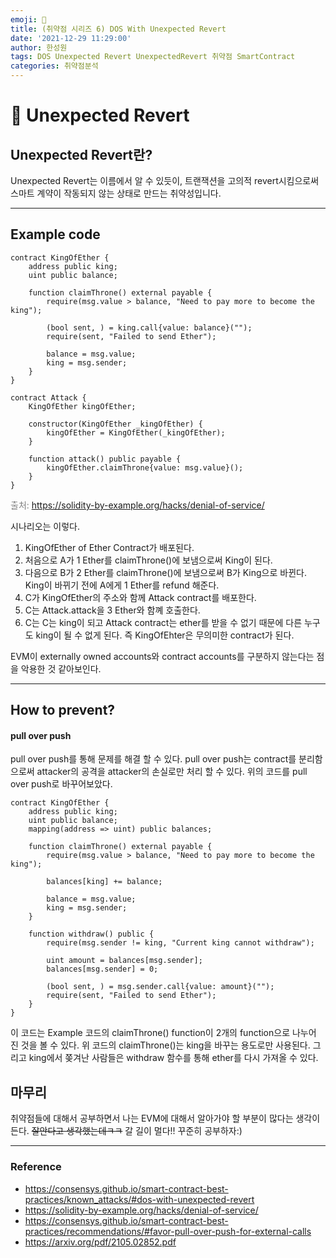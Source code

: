 ```yaml
---
emoji: 🧢
title: (취약점 시리즈 6) DOS With Unexpected Revert
date: '2021-12-29 11:29:00'
author: 한성원
tags: DOS Unexpected Revert UnexpectedRevert 취약점 SmartContract
categories: 취약점분석
---
```



# 👋 Unexpected Revert

## Unexpected Revert란?
Unexpected Revert는 이름에서 알 수 있듯이, 트랜잭션을 고의적 revert시킴으로써 스마트 계약이 작동되지 않는 상태로 만드는 취약성입니다.

- - -

## Example code

```solidity
contract KingOfEther {
    address public king;
    uint public balance;

    function claimThrone() external payable {
        require(msg.value > balance, "Need to pay more to become the king");

        (bool sent, ) = king.call{value: balance}("");
        require(sent, "Failed to send Ether");

        balance = msg.value;
        king = msg.sender;
    }
}

contract Attack {
    KingOfEther kingOfEther;

    constructor(KingOfEther _kingOfEther) {
        kingOfEther = KingOfEther(_kingOfEther);
    }

    function attack() public payable {
        kingOfEther.claimThrone{value: msg.value}();
    }
}

```
<span style="color:grey">출처: https://solidity-by-example.org/hacks/denial-of-service/</span> 

시나리오는 이렇다.
1. KingOfEther of Ether Contract가 배포된다.
2. 처음으로 A가 1 Ether를 claimThrone()에 보냄으로써 King이 된다.
2. 다음으로 B가 2 Ether를 claimThrone()에 보냄으로써 B가 King으로 바뀐다. King이 바뀌기 전에 A에게 1 Ether를 refund 해준다.
3. C가 KingOfEther의 주소와 함께 Attack contract를 배포한다.
4. C는 Attack.attack을 3 Ether와 함꼐 호출한다. 
5. C는 C는 king이 되고 Attack contract는 ether를 받을 수 없기 때문에 다른 누구도 king이 될 수 없게 된다. 즉 KingOfEhter은 무의미한 contract가 된다.

EVM이 externally owned accounts와 contract accounts를 구분하지 않는다는 점을 악용한 것 같아보인다. 

- - -

## How to prevent?
#### __pull over push__
pull over push를 통해 문제를 해결 할 수 있다. pull over push는 contract를 분리함으로써 attacker의 공격을 attacker의 손실로만 처리 할 수 있다. 위의 코드를 pull over push로 바꾸어보았다.

```solidity
contract KingOfEther {
    address public king;
    uint public balance;
    mapping(address => uint) public balances;

    function claimThrone() external payable {
        require(msg.value > balance, "Need to pay more to become the king");

        balances[king] += balance;

        balance = msg.value;
        king = msg.sender;
    }

    function withdraw() public {
        require(msg.sender != king, "Current king cannot withdraw");

        uint amount = balances[msg.sender];
        balances[msg.sender] = 0;

        (bool sent, ) = msg.sender.call{value: amount}("");
        require(sent, "Failed to send Ether");
    }
}
```
이 코드는 Example 코드의 claimThrone() function이 2개의 function으로 나누어 진 것을 볼 수 있다. 위 코드의 claimThrone()는 king을 바꾸는 용도로만 사용된다. 그리고 king에서 쫒겨난 사람들은 withdraw 함수를 통해 ether를 다시 가져올 수 있다.


## 마무리
취약점들에 대해서 공부하면서 나는 EVM에 대해서 알아가야 할 부분이 많다는 생각이 든다. ~~잘안다고 생각했는데ㅋㅋ~~ 갈 길이 멀다!! 꾸준히 공부하자:)

- - -

### Reference
- https://consensys.github.io/smart-contract-best-practices/known_attacks/#dos-with-unexpected-revert
- https://solidity-by-example.org/hacks/denial-of-service/
- https://consensys.github.io/smart-contract-best-practices/recommendations/#favor-pull-over-push-for-external-calls
- https://arxiv.org/pdf/2105.02852.pdf

```toc

```